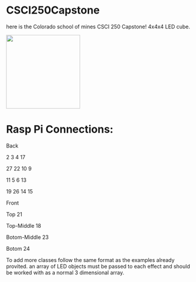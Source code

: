 # CSCI250Capstone




here is the Colorado school of mines CSCI 250 Capstone! 4x4x4 LED cube.

<img src = "https://i.imgur.com/cT7ZDTf.jpg" width = "200">


# Rasp Pi Connections:


Back


2       3       4       17

27	22	10	9

11	5	6	13

19	26	14	15


Front




Top
21

Top-Middle
18

Botom-Middle
23

Botom
24




To add more classes follow the same format as the examples already provited. an array of LED objects must be passed to each effect and should be worked with as a normal 3 dimensional array.




